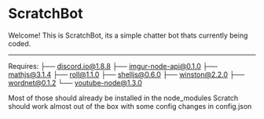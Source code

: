 # ScratchBot #
Welcome! This is ScratchBot, its a simple chatter bot thats currently being coded.

-------------------------------------------------------------------------------
Requires:
    ├── discord.io@1.8.8 
    ├── imgur-node-api@0.1.0 
    ├── mathjs@3.1.4 
    ├── roll@1.1.0 
    ├── shelljs@0.6.0 
    ├── winston@2.2.0 
    ├── wordnet@0.1.2 
    └── youtube-node@1.3.0 
    
Most of those should already be installed in the node_modules Scratch should work almost out of the box with some config changes in config.json